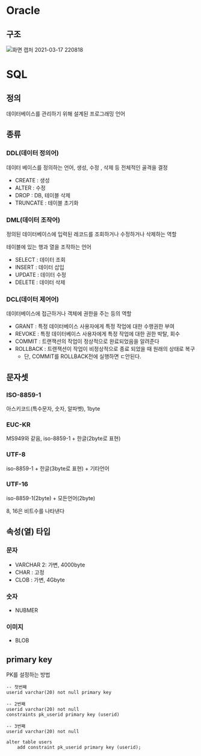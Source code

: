 # Oracle

## 구조

![화면 캡처 2021-03-17 220818](https://user-images.githubusercontent.com/60080744/111472505-5d36f580-876d-11eb-9972-3e6b415ba39f.jpg)

# SQL

## 정의

데이터베이스를 관리하기 위해 설계된 프로그래밍 언어



## 종류

### DDL(데이터 정의어)

데이터 베이스를 정의하는 언어, 생성, 수정 , 삭제 등 전체적인 골격을 결정

- CREATE : 생성
- ALTER : 수정
- DROP : DB, 테이블 삭제
- TRUNCATE : 테이블 초기화



### DML(데이터 조작어)

정의된 데이터베이스에 입력된 레코드를 조회하거나 수정하거나 삭제하는 역할

테이블에 있는 행과 열을 조작하는 언어

- SELECT : 데이터 조회
- INSERT :  데이터 삽입
- UPDATE :  데이터 수정
- DELETE : 데이터 삭제



### DCL(데이터 제어어)

데이터베이스에 접근하거나 객체에 권한을 주는 등의 역할

- GRANT :  특정 데이터베이스 사용자에게 특정 작업에 대한 수행권한 부여
- REVOKE :  특정 데이터베이스 사용자에게 특정 작업에 대한 권한 박탈, 회수
- COMMIT : 트랜잭션의 작업이 정상적으로 완료되었음을 알려준다
- ROLLBACK : 트랜잭션이 작업이 비정상적으로 종료 되었을 때 원래의 상태로 복구
  - 단, COMMIT를 ROLLBACK전에 실행하면 ㄷ안된다.



## 문자셋

### ISO-8859-1

아스키코드(특수문자, 숫자, 알파벳), 1byte



### EUC-KR

MS949와 같음, iso-8859-1 + 한글(2byte로 표현)



### UTF-8

iso-8859-1 + 한글(3byte로 표현) + 기타언어



### UTF-16

iso-8859-1(2byte) + 모든언어(2byte)

8, 16은 비트수를 나타낸다



## 속성(열) 타입

### 문자

- VARCHAR 2: 가변, 4000byte 
- CHAR : 고정
- CLOB :  가변, 4Gbyte



### 숫자

- NUBMER



### 이미지

- BLOB



## primary key

PK를 설정하는 방법

```mysql
-- 첫번째
userid varchar(20) not null primary key

-- 2번째
userid varchar(20) not null
constraints pk_userid primary key (userid)

-- 3번째
userid varchar(20) not null

alter table users
    add constraint pk_userid primary key (userid);
```

